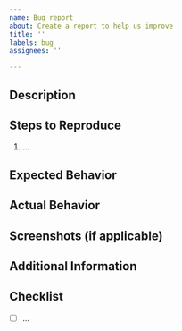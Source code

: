 ```yaml
---
name: Bug report
about: Create a report to help us improve
title: ''
labels: bug
assignees: ''

---
```


## Description

## Steps to Reproduce

1. ...

## Expected Behavior

## Actual Behavior

## Screenshots (if applicable)

## Additional Information

## Checklist

- [ ] ...
